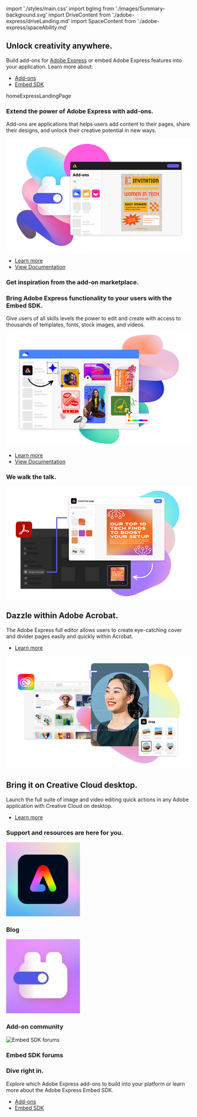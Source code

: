 
import './styles/main.css'
import bgImg from './images/Summary-background.svg'
import DriveContent from './adobe-express/driveLanding.md'
import SpaceContent from './adobe-express/spaceAbility.md'

<Hero slots="heading, text, buttons, assetsImg" customLayout variant="halfwidth" className="add-ones-hero adobe-express-hero"/>

## Unlock creativity anywhere.

Build add-ons for <a href="https://express.adobe.com">Adobe Express</a> or embed Adobe Express features into your application. Learn more about:

- [Add-ons](/add-ons)
- [Embed SDK](https://developer.adobe.com/embed-sdk)

homeExpressLandingPage

<TextBlock slots="heading,text,image,buttons" theme="lightest" headerElementType="h2" variantsTypePrimary='secondary' variantStyleFill = "outline" homeZigZag className="explore unleash-power" position="left" />

### Extend the power of Adobe Express with add-ons.

Add-ons are applications that helps users add content to their pages, share their designs, and unlock their creative potential in new ways.

![Power of Adobe Express](./images/AddOn.png)

- [Learn more](https://adobe.io)
- [View Documentation](https://adobe.io)

<TextBlock slots="heading" className="announcement exploreCapabilities inspiration" theme="lightest"/>

### Get inspiration from the add-on marketplace.

<DriveContent />

<SpaceContent />
  
<TextBlock slots="heading,text,image,buttons" theme="light" headerElementType="h2" variantsTypePrimary='secondary' variantStyleFill = "outline" homeZigZag className="explore unleash-power" position="right" />

### Bring Adobe Express functionality to your users with the Embed SDK.

Give users of all skills levels the power to edit and create with access to thousands of templates, fonts, stock images, and videos.

![Adobe Express functionality](./images/Embed.png)

- [Learn more](https://adobe.io)
- [View Documentation](https://adobe.io)
  
<TextBlock slots="heading" className="announcement exploreCapabilities" theme="light"/>

### We walk the talk.

<BoxModalBlock slots="image,heading,text,buttons" repeat="2" theme="light" bgColor="#f8f8f8" className="boxmodal" isCenter variantsTypePrimary='secondary'/>

![Dazzle within Adobe Acrobat](./images/AcrobatEmbed.png)

## Dazzle within Adobe Acrobat.

The Adobe Express full editor allows users to create eye-catching cover and divider pages easily and quickly within Acrobat.

- [Learn more](https://adobe.io)

![Creative Cloud desktop](./images/CCEmbed.png)

## Bring it on Creative Cloud desktop.

Launch the full suite of image and video editing quick actions in any Adobe application with Creative Cloud on desktop.

- [Learn more](https://adobe.io)

<TextBlock slots="heading" className="announcement exploreCapabilities support-label" theme="lightest"/>

### Support and resources are here for you.

<MiniResourceCard slots="image,heading" repeat="3" theme="lightest" inRow="3" className="mini-card support-tools" />

![Blog](./images/Blog.svg)

### Blog

![Add-on Community](./images/Add-ons-community.svg)

### Add-on community

![Embed SDK forums](./images/Embed-fourms.svg)

### Embed SDK forums

<TeaserBlock  slots="heading,text,buttons" textColor="white" bgURL={bgImg} className="viewAddOn creative-express" variant="fullwidth"/>

### Dive right in.

Explore which Adobe Express add-ons to build into your platform or learn more about the Adobe Express Embed SDK.

- [Add-ons](https://developer.adobe.com/express-add-ons)
- [Embed SDK](https://developer.adobe.com/embed-sdk)
